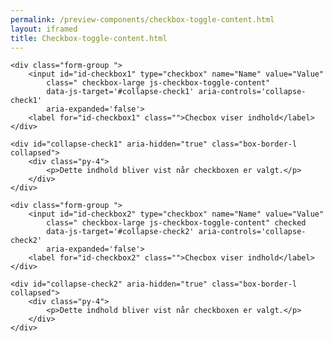 ```yaml
--- 
permalink: /preview-components/checkbox-toggle-content.html
layout: iframed 
title: Checkbox-toggle-content.html
---
```

<div class="container">

    <div class="form-group ">
        <input id="id-checkbox1" type="checkbox" name="Name" value="Value"
            class=" checkbox-large js-checkbox-toggle-content"
            data-js-target='#collapse-check1' aria-controls='collapse-check1'
            aria-expanded='false'>
        <label for="id-checkbox1" class="">Checbox viser indhold</label>
    </div>

    <div id="collapse-check1" aria-hidden="true" class="box-border-l collapsed">
        <div class="py-4">
            <p>Dette indhold bliver vist når checkboxen er valgt.</p>
        </div>
    </div>

    <div class="form-group ">
        <input id="id-checkbox2" type="checkbox" name="Name" value="Value"
            class=" checkbox-large js-checkbox-toggle-content" checked
            data-js-target='#collapse-check2' aria-controls='collapse-check2'
            aria-expanded='false'>
        <label for="id-checkbox2" class="">Checbox viser indhold</label>
    </div>

    <div id="collapse-check2" aria-hidden="true" class="box-border-l collapsed">
        <div class="py-4">
            <p>Dette indhold bliver vist når checkboxen er valgt.</p>
        </div>
    </div>
</div>